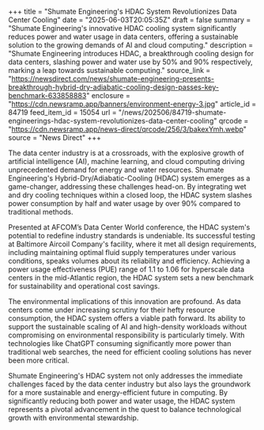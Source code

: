 +++
title = "Shumate Engineering's HDAC System Revolutionizes Data Center Cooling"
date = "2025-06-03T20:05:35Z"
draft = false
summary = "Shumate Engineering's innovative HDAC cooling system significantly reduces power and water usage in data centers, offering a sustainable solution to the growing demands of AI and cloud computing."
description = "Shumate Engineering introduces HDAC, a breakthrough cooling design for data centers, slashing power and water use by 50% and 90% respectively, marking a leap towards sustainable computing."
source_link = "https://newsdirect.com/news/shumate-engineering-presents-breakthrough-hybrid-dry-adiabatic-cooling-design-passes-key-benchmark-633858883"
enclosure = "https://cdn.newsramp.app/banners/environment-energy-3.jpg"
article_id = 84719
feed_item_id = 15054
url = "/news/202506/84719-shumate-engineerings-hdac-system-revolutionizes-data-center-cooling"
qrcode = "https://cdn.newsramp.app/news-direct/qrcode/256/3/bakexYmh.webp"
source = "News Direct"
+++

<p>The data center industry is at a crossroads, with the explosive growth of artificial intelligence (AI), machine learning, and cloud computing driving unprecedented demand for energy and water resources. Shumate Engineering's Hybrid-Dry/Adiabatic-Cooling (HDAC) system emerges as a game-changer, addressing these challenges head-on. By integrating wet and dry cooling techniques within a closed loop, the HDAC system slashes power consumption by half and water usage by over 90% compared to traditional methods.</p><p>Presented at AFCOM’s Data Center World conference, the HDAC system's potential to redefine industry standards is undeniable. Its successful testing at Baltimore Aircoil Company's facility, where it met all design requirements, including maintaining optimal fluid supply temperatures under various conditions, speaks volumes about its reliability and efficiency. Achieving a power usage effectiveness (PUE) range of 1.1 to 1.06 for hyperscale data centers in the mid-Atlantic region, the HDAC system sets a new benchmark for sustainability and operational cost savings.</p><p>The environmental implications of this innovation are profound. As data centers come under increasing scrutiny for their hefty resource consumption, the HDAC system offers a viable path forward. Its ability to support the sustainable scaling of AI and high-density workloads without compromising on environmental responsibility is particularly timely. With technologies like ChatGPT consuming significantly more power than traditional web searches, the need for efficient cooling solutions has never been more critical.</p><p>Shumate Engineering's HDAC system not only addresses the immediate challenges faced by the data center industry but also lays the groundwork for a more sustainable and energy-efficient future in computing. By significantly reducing both power and water usage, the HDAC system represents a pivotal advancement in the quest to balance technological growth with environmental stewardship.</p>